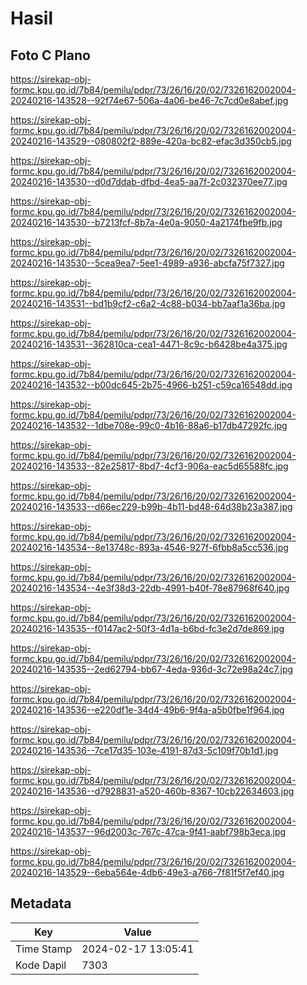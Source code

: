 # Hasil

## Foto C Plano

https://sirekap-obj-formc.kpu.go.id/7b84/pemilu/pdpr/73/26/16/20/02/7326162002004-20240216-143528--92f74e67-506a-4a06-be46-7c7cd0e8abef.jpg

https://sirekap-obj-formc.kpu.go.id/7b84/pemilu/pdpr/73/26/16/20/02/7326162002004-20240216-143529--080802f2-889e-420a-bc82-efac3d350cb5.jpg

https://sirekap-obj-formc.kpu.go.id/7b84/pemilu/pdpr/73/26/16/20/02/7326162002004-20240216-143530--d0d7ddab-dfbd-4ea5-aa7f-2c032370ee77.jpg

https://sirekap-obj-formc.kpu.go.id/7b84/pemilu/pdpr/73/26/16/20/02/7326162002004-20240216-143530--b7213fcf-8b7a-4e0a-9050-4a2174fbe9fb.jpg

https://sirekap-obj-formc.kpu.go.id/7b84/pemilu/pdpr/73/26/16/20/02/7326162002004-20240216-143530--5cea9ea7-5ee1-4989-a936-abcfa75f7327.jpg

https://sirekap-obj-formc.kpu.go.id/7b84/pemilu/pdpr/73/26/16/20/02/7326162002004-20240216-143531--bd1b9cf2-c6a2-4c88-b034-bb7aaf1a36ba.jpg

https://sirekap-obj-formc.kpu.go.id/7b84/pemilu/pdpr/73/26/16/20/02/7326162002004-20240216-143531--362810ca-cea1-4471-8c9c-b6428be4a375.jpg

https://sirekap-obj-formc.kpu.go.id/7b84/pemilu/pdpr/73/26/16/20/02/7326162002004-20240216-143532--b00dc645-2b75-4966-b251-c59ca16548dd.jpg

https://sirekap-obj-formc.kpu.go.id/7b84/pemilu/pdpr/73/26/16/20/02/7326162002004-20240216-143532--1dbe708e-99c0-4b16-88a6-b17db47292fc.jpg

https://sirekap-obj-formc.kpu.go.id/7b84/pemilu/pdpr/73/26/16/20/02/7326162002004-20240216-143533--82e25817-8bd7-4cf3-906a-eac5d65588fc.jpg

https://sirekap-obj-formc.kpu.go.id/7b84/pemilu/pdpr/73/26/16/20/02/7326162002004-20240216-143533--d66ec229-b99b-4b11-bd48-64d38b23a387.jpg

https://sirekap-obj-formc.kpu.go.id/7b84/pemilu/pdpr/73/26/16/20/02/7326162002004-20240216-143534--8e13748c-893a-4546-927f-6fbb8a5cc536.jpg

https://sirekap-obj-formc.kpu.go.id/7b84/pemilu/pdpr/73/26/16/20/02/7326162002004-20240216-143534--4e3f38d3-22db-4991-b40f-78e87968f640.jpg

https://sirekap-obj-formc.kpu.go.id/7b84/pemilu/pdpr/73/26/16/20/02/7326162002004-20240216-143535--f0147ac2-50f3-4d1a-b6bd-fc3e2d7de869.jpg

https://sirekap-obj-formc.kpu.go.id/7b84/pemilu/pdpr/73/26/16/20/02/7326162002004-20240216-143535--2ed62794-bb67-4eda-936d-3c72e98a24c7.jpg

https://sirekap-obj-formc.kpu.go.id/7b84/pemilu/pdpr/73/26/16/20/02/7326162002004-20240216-143536--e220df1e-34d4-49b6-9f4a-a5b0fbe1f964.jpg

https://sirekap-obj-formc.kpu.go.id/7b84/pemilu/pdpr/73/26/16/20/02/7326162002004-20240216-143536--7ce17d35-103e-4191-87d3-5c109f70b1d1.jpg

https://sirekap-obj-formc.kpu.go.id/7b84/pemilu/pdpr/73/26/16/20/02/7326162002004-20240216-143536--d7928831-a520-460b-8367-10cb22634603.jpg

https://sirekap-obj-formc.kpu.go.id/7b84/pemilu/pdpr/73/26/16/20/02/7326162002004-20240216-143537--96d2003c-767c-47ca-9f41-aabf798b3eca.jpg

https://sirekap-obj-formc.kpu.go.id/7b84/pemilu/pdpr/73/26/16/20/02/7326162002004-20240216-143529--6eba564e-4db6-49e3-a766-7f81f5f7ef40.jpg


## Metadata

| Key        | Value               |
| ---------- | ------------------- |
| Time Stamp | 2024-02-17 13:05:41 |
| Kode Dapil | 7303                |



